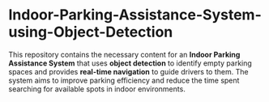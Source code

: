 # Indoor-Parking-Assistance-System-using-Object-Detection
This repository contains the necessary content for an **Indoor Parking Assistance System** that uses **object detection** to identify empty parking spaces and provides **real-time navigation** to guide drivers to them. The system aims to improve parking efficiency and reduce the time spent searching for available spots in indoor environments.
